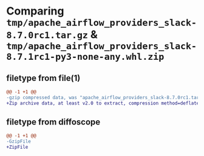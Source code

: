 # Comparing `tmp/apache_airflow_providers_slack-8.7.0rc1.tar.gz` & `tmp/apache_airflow_providers_slack-8.7.1rc1-py3-none-any.whl.zip`

## filetype from file(1)

```diff
@@ -1 +1 @@
-gzip compressed data, was "apache_airflow_providers_slack-8.7.0rc1.tar", last modified: Tue Apr 30 11:45:38 2024, max compression
+Zip archive data, at least v2.0 to extract, compression method=deflate
```

## filetype from diffoscope

```diff
@@ -1 +1 @@
-GzipFile
+ZipFile
```

